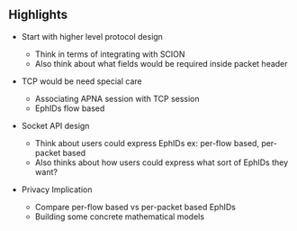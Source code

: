 ## Highlights

- Start with higher level protocol design
    - Think in terms of integrating with SCION
    - Also think about what fields would be required inside packet header

- TCP would be need special care
    - Associating APNA session with TCP session
    - EphIDs flow based

- Socket API design
    - Think about users could express EphIDs ex: per-flow based, per-packet based
    - Also thinks about how users could express what sort of EphIDs they want?

- Privacy Implication
    - Compare per-flow based vs per-packet based EphIDs
    - Building some concrete mathematical models

